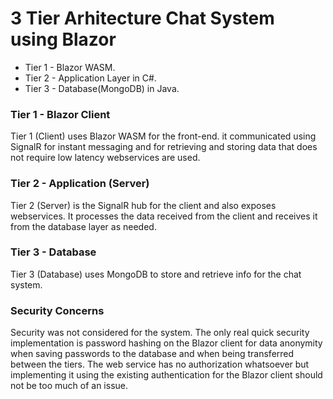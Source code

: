 # 3 Tier Arhitecture Chat System using Blazor

- Tier 1 - Blazor WASM.
- Tier 2 - Application Layer in C#.
- Tier 3 - Database(MongoDB) in Java.


### Tier 1 - Blazor Client

Tier 1 (Client) uses Blazor WASM for the front-end. it communicated using SignalR for instant messaging and for retrieving and storing data that does not require low latency webservices are used.

### Tier 2 - Application (Server)

Tier 2 (Server) is the SignalR hub for the client and also exposes webservices. It processes the data received from the client and receives it from the database layer as needed.

### Tier 3 - Database

Tier 3 (Database) uses MongoDB to store and retrieve info for the chat system.

### Security Concerns

Security was not considered for the system. The only real quick security implementation is password hashing on the Blazor client for data anonymity when saving passwords to the database and when being transferred between the tiers. The web service has no authorization whatsoever but implementing it using the existing authentication for the Blazor client should not be too much of an issue.
